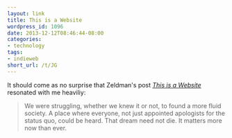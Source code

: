 ```yaml
---
layout: link
title: This is a Website
wordpress_id: 1096
date: 2013-12-12T08:46:44-08:00
categories:
- technology
tags:
- indieweb
short_url: /t/JG
---
```

It should come as no surprise that Zeldman's post <cite>[This is a Website][]</cite> resonated with me heaviliy:

> We were struggling, whether we knew it or not, to found a more fluid society. A place where everyone, not just
> appointed apologists for the status quo, could be heard. That dream need not die. It matters more now than ever.

[This is a Website]: http://www.zeldman.com/2013/12/11/this-is-a-website/
